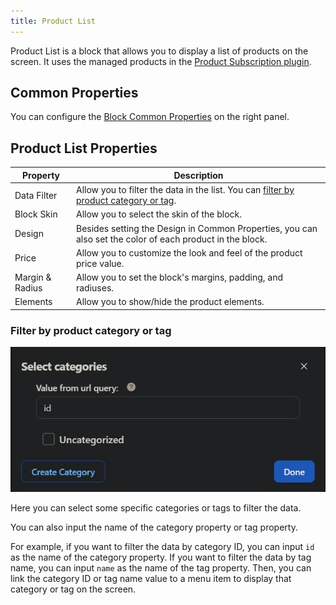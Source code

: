 ```yaml
---
title: Product List
---
```


Product List is a block that allows you to display a list of products on the screen. It uses the managed products in the [Product Subscription plugin](../PLUGINS/product-subscription).

## Common Properties

You can configure the [Block Common Properties](overview#block-common-properties) on the right panel.

## Product List Properties

| Property | Description |
| -------- | ----------- |
| Data Filter | Allow you to filter the data in the list. You can [filter by product category or tag](#filter-by-product-category-or-tag). |
| Block Skin | Allow you to select the skin of the block. |
| Design | Besides setting the Design in Common Properties, you can also set the color of each product in the block. |
| Price | Allow you to customize the look and feel of the product price value. |
| Margin & Radius | Allow you to set the block's margins, padding, and radiuses. |
| Elements | Allow you to show/hide the product elements. |

### Filter by product category or tag

![Data Filter](../../static/img/block_list_datafilter.jpg)

Here you can select some specific categories or tags to filter the data.

You can also input the name of the category property or tag property.

For example, if you want to filter the data by category ID, you can input `id` as the name of the category property. If you want to filter the data by tag name, you can input `name` as the name of the tag property. Then, you can link the category ID or tag name value to a menu item to display that category or tag on the screen.
